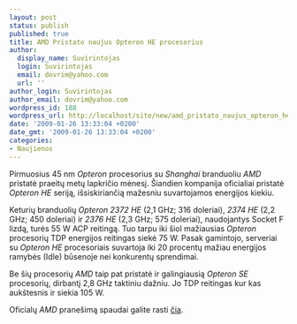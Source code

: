 ```yaml
---
layout: post
status: publish
published: true
title: AMD Pristato naujus Opteron HE procesorius
author:
  display_name: Suvirintojas
  login: Suvirintojas
  email: dovrim@yahoo.com
  url: ''
author_login: Suvirintojas
author_email: dovrim@yahoo.com
wordpress_id: 188
wordpress_url: http://localhost/site/new/amd_pristato_naujus_opteron_he_procesorius/
date: '2009-01-26 13:33:04 +0200'
date_gmt: '2009-01-26 13:33:04 +0200'
categories:
- Naujienos
---
```

<p>Pirmuosius 45 nm <i>Opteron</i> procesorius su <i>Shanghai</i> branduoliu <i>AMD</i> pristatė praeitų metų lapkričio mėnesį. Šiandien kompanija oficialiai pristatė <i>Opteron HE</i> seriją, išsiskiriančią mažesniu suvartojamos energijos kiekiu.</p>
<p>Keturių branduolių <i>Opteron 2372 HE</i> (2,1 GHz; 316 doleriai), <i>2374 HE</i> (2,2 GHz; 450 doleriai) ir <i>2376 HE</i> (2,3 GHz; 575 doleriai), naudojantys Socket F lizdą, turės 55 W ACP reitingą. Tuo tarpu iki šiol mažiausias <i>Opteron</i> procesorių TDP energijos reitingas siekė 75 W. Pasak gamintojo, serveriai su <i>Opteron HE</i> procesoriais suvartoja iki 20 procentų mažiau energijos ramybės (Idle) būsenoje nei konkurentų sprendimai.</p>
<p>Be šių procesorių <i>AMD</i> taip pat pristatė ir galingiausią <i>Opteron SE</i> procesorių, dirbantį 2,8 GHz taktiniu dažniu. Jo TDP reitingas kur kas aukštesnis ir siekia 105 W.</p>
<p>Oficialų <i>AMD</i> pranešimą spaudai galite rasti <a class="ns" href="http://www.amd.com/us-en/Corporate/VirtualPressRoom/0,,51_104_543~130026,00.html">čia</a>.</p>
